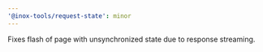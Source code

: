 ```yaml
---
'@inox-tools/request-state': minor
---
```


Fixes flash of page with unsynchronized state due to response streaming.
